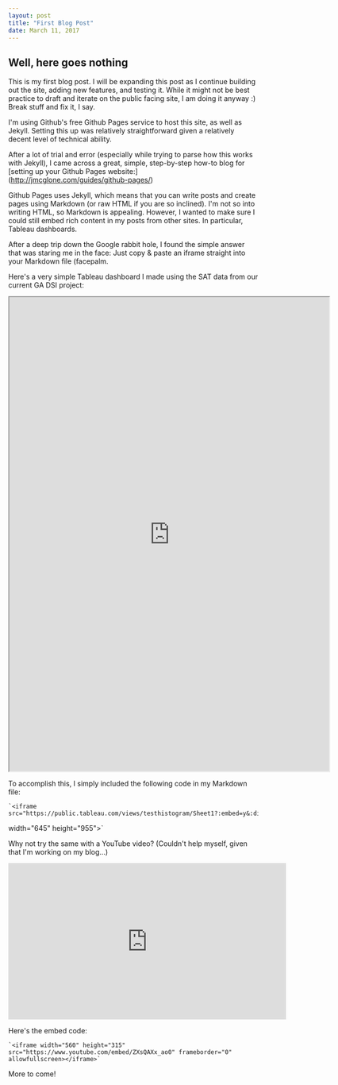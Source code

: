```yaml
---
layout: post
title: "First Blog Post"
date: March 11, 2017
---
```


## Well, here goes nothing

This is my first blog post.  I will be expanding this post as I continue building out the site, adding new features, and testing it.  While it might not be best practice to draft and iterate on the public facing site, I am doing it anyway :)  Break stuff and fix it, I say.

I'm using Github's free Github Pages service to host this site, as well as Jekyll.  Setting this up was relatively straightforward given a relatively decent level of technical ability.  

After a lot of trial and error (especially while trying to parse how this works with Jekyll), I came across a great, simple, step-by-step how-to blog for [setting up your Github Pages website:] (http://jmcglone.com/guides/github-pages/)

Github Pages uses Jekyll, which means that you can write posts and create pages using Markdown (or raw HTML if you are so inclined).  I'm not so into writing HTML, so Markdown is appealing.  However, I wanted to make sure I could still embed rich content in my posts from other sites.  In particular, Tableau dashboards.  

After a deep trip down the Google rabbit hole, I found the simple answer that was staring me in the face:  Just copy & paste an iframe straight into your Markdown file (facepalm.

Here's a very simple Tableau dashboard I made using the SAT data from our current GA DSI project:


<iframe src="https://public.tableau.com/views/testhistogram/Sheet1?:embed=y&:display_count=yes"
 width="645" height="955"></iframe>


To accomplish this, I simply included the following code in my Markdown file:

    `<iframe src="https://public.tableau.com/views/testhistogram/Sheet1?:embed=y&:display_count=yes"
 width="645" height="955"></iframe>`

Why not try the same with a YouTube video? (Couldn't help myself, given that I'm working on my blog...)

<iframe width="560" height="315" src="https://www.youtube.com/embed/ZXsQAXx_ao0" frameborder="0" allowfullscreen></iframe>

Here's the embed code:

    `<iframe width="560" height="315" src="https://www.youtube.com/embed/ZXsQAXx_ao0" frameborder="0" allowfullscreen></iframe>`

More to come!
